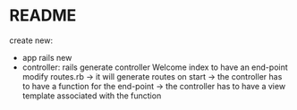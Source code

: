 # README

create new:
- app
  rails new <app-name>
- controller:
  rails generate controller Welcome index
  to have an end-point modify routes.rb -> it will generate routes on start
  -> the controller has to have a function for the end-point
  -> the controller has to have a view template associated with the function
